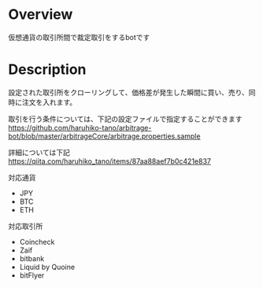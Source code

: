 # Overview
仮想通貨の取引所間で裁定取引をするbotです

# Description
設定された取引所をクローリングして、価格差が発生した瞬間に買い、売り、同時に注文を入れます。

取引を行う条件については、下記の設定ファイルで指定することができます
https://github.com/haruhiko-tano/arbitrage-bot/blob/master/arbitrageCore/arbitrage.properties.sample

詳細については下記
https://qiita.com/haruhiko_tano/items/87aa88aef7b0c421e837

対応通貨
- JPY
- BTC
- ETH

対応取引所
- Coincheck
- Zaif
- bitbank
- Liquid by Quoine
- bitFlyer
